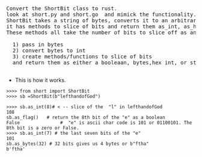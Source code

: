 

<pre>
  
Convert the ShortBit class to rust.
look at short.py and short.go  and mimick the functionality. 
ShortBit takes a string of bytes, converts it to an arbitrarily large integer.
it has methods to slice of bits and return them as_int, as_hex etc..
These methods all take the number of bits to slice off as an arg.

  1) pass in bytes
  2) convert bytes to int
  3) create methods/functions to slice of bits
  and return them as either a booleaan, bytes,hex int, or string.
  
</pre>


* This is how it works.



```py3
>>>> from short import ShortBit
>>>> sb =ShortBit(b"lefthandofGod")

>>>> sb.as_int(8)# < -- slice of the  "l" in lefthandofGod
108       
sb.as_flag()   # return the 8th bit of the "e" as a boolean
False               #  "e" is ascii char code is 101 or 01100101. The 8th bit is a zero or False.
>>>> sb.as_int(7) # the last seven bits of the "e"
101                    
sb.as_bytes(32) # 32 bits gives us 4 bytes or b"ftha"
b'ftha'
```

